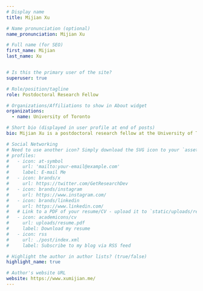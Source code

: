 ```yaml
---
# Display name
title: Mijian Xu

# Name pronunciation (optional)
name_pronunciation: Mijian Xu

# Full name (for SEO)
first_name: Mijian
last_name: Xu


# Is this the primary user of the site?
superuser: true

# Role/position/tagline
role: Postdoctoral Research Fellow

# Organizations/Affiliations to show in About widget
organizations:
  - name: University of Toronto

# Short bio (displayed in user profile at end of posts)
bio: Mijian Xu is a postdoctoral research fellow at the University of Toronto. His research interests include adjoint waveform tomography and seismic imaging.

# Social Networking
# Need to use another icon? Simply download the SVG icon to your `assets/media/icons/` folder.
# profiles:
#   - icon: at-symbol
#     url: 'mailto:your-email@example.com'
#     label: E-mail Me
#   - icon: brands/x
#     url: https://twitter.com/GetResearchDev
#   - icon: brands/instagram
#     url: https://www.instagram.com/
#   - icon: brands/linkedin
#     url: https://www.linkedin.com/
#   # Link to a PDF of your resume/CV - upload it to `static/uploads/resume.pdf`
#   - icon: academicons/cv
#     url: uploads/resume.pdf
#     label: Download my resume
#   - icon: rss
#     url: ./post/index.xml
#     label: Subscribe to my blog via RSS feed

# Highlight the author in author lists? (true/false)
highlight_name: true

# Author's website URL
website: https://www.xumijian.me/
---
```

